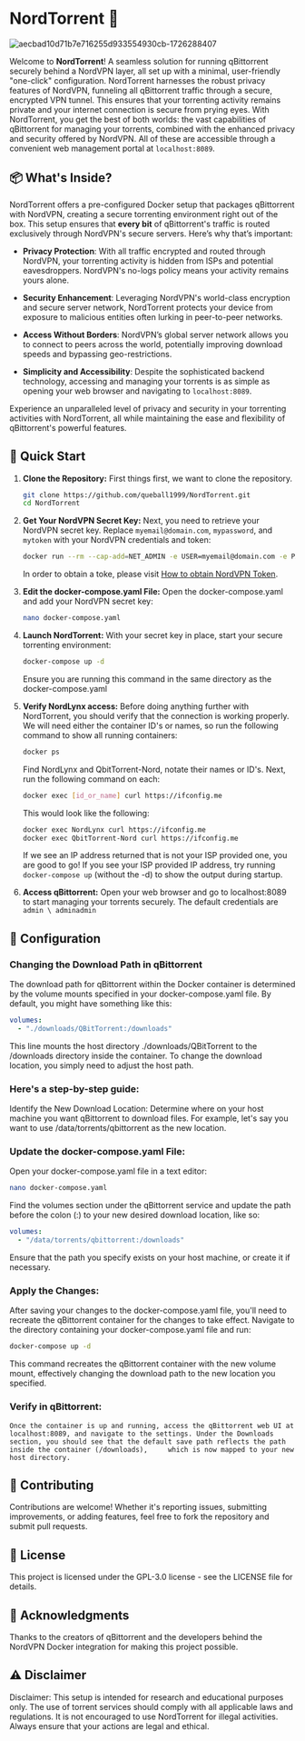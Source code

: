 # NordTorrent 🚀
![aecbad10d71b7e716255d933554930cb-1726288407](https://github.com/queball1999/NordTorrent/assets/57122349/8b38a242-f2cc-478c-8dab-85087ea3d097)

Welcome to **NordTorrent**! A seamless solution for running qBittorrent securely behind a NordVPN layer, all set up with a minimal, user-friendly "one-click" configuration. NordTorrent harnesses the robust privacy features of NordVPN, funneling all qBittorrent traffic through a secure, encrypted VPN tunnel. This ensures that your torrenting activity remains private and your internet connection is secure from prying eyes. With NordTorrent, you get the best of both worlds: the vast capabilities of qBittorrent for managing your torrents, combined with the enhanced privacy and security offered by NordVPN. All of these are accessible through a convenient web management portal at `localhost:8089`.

## 📦 What's Inside?

NordTorrent offers a pre-configured Docker setup that packages qBittorrent with NordVPN, creating a secure torrenting environment right out of the box. This setup ensures that **every bit** of qBittorrent's traffic is routed exclusively through NordVPN's secure servers. Here’s why that’s important:

- **Privacy Protection**: With all traffic encrypted and routed through NordVPN, your torrenting activity is hidden from ISPs and potential eavesdroppers. NordVPN's no-logs policy means your activity remains yours alone.

- **Security Enhancement**: Leveraging NordVPN's world-class encryption and secure server network, NordTorrent protects your device from exposure to malicious entities often lurking in peer-to-peer networks.

- **Access Without Borders**: NordVPN’s global server network allows you to connect to peers across the world, potentially improving download speeds and bypassing geo-restrictions.

- **Simplicity and Accessibility**: Despite the sophisticated backend technology, accessing and managing your torrents is as simple as opening your web browser and navigating to `localhost:8089`.

Experience an unparalleled level of privacy and security in your torrenting activities with NordTorrent, all while maintaining the ease and flexibility of qBittorrent's powerful features.

## 🚀 Quick Start

1. **Clone the Repository:**
   First things first, we want to clone the repository.

    ```bash
    git clone https://github.com/queball1999/NordTorrent.git
    cd NordTorrent
    ```

2. **Get Your NordVPN Secret Key:**
   Next, you need to retrieve your NordVPN secret key. Replace `myemail@domain.com`, `mypassword`, and `mytoken` with your NordVPN credentials and token:

   ```bash
   docker run --rm --cap-add=NET_ADMIN -e USER=myemail@domain.com -e PASS=mypassword -e TOKEN=mytoken bubuntux/nordvpn:get_private_key
   ```
   In order to obtain a toke, please visit [How to obtain NordVPN Token](https://support.nordvpn.com/Connectivity/Linux/1905092252/How-to-log-in-to-NordVPN-on-Linux-with-a-token.htm#:~:text=Go%20to%20nordaccount.com%20and,Click%20on%20Generate%20new%20token).
   
3. **Edit the docker-compose.yaml File:**
   Open the docker-compose.yaml and add your NordVPN secret key:

    ```bash
    nano docker-compose.yaml
    ```

4. **Launch NordTorrent:**
   With your secret key in place, start your secure torrenting environment:

   ```bash
   docker-compose up -d
   ```
    Ensure you are running this command in the same directory as the docker-compose.yaml

5. **Verify NordLynx access:**
   Before doing anything further with NordTorrent, you should verify that the connection is working properly.
   We will need either the container ID's or names, so run the following command to show all running containers:
      ```bash
      docker ps
      ```
   Find NordLynx and QbitTorrent-Nord, notate their names or ID's. Next, run the following command on each:
   ```bash
   docker exec [id_or_name] curl https://ifconfig.me
   ```
   This would look like the following:
   ```bash
   docker exec NordLynx curl https://ifconfig.me
   docker exec QbitTorrent-Nord curl https://ifconfig.me
   ```
   If we see an IP address returned that is not your ISP provided one, you are good to go! If you see your ISP provided IP address, try running ```docker-compose up``` (without the -d) to show the output during startup.
  
7. **Access qBittorrent:**
   Open your web browser and go to localhost:8089 to start managing your torrents securely. The default credentials are ```admin \ adminadmin```

## 📖 Configuration
  ### Changing the Download Path in qBittorrent
  The download path for qBittorrent within the Docker container is determined by the volume mounts specified in your docker-compose.yaml file. By default, you might have something like this:

  ```yaml
  volumes:
    - "./downloads/QBitTorrent:/downloads"
  ```
  This line mounts the host directory ./downloads/QBitTorrent to the /downloads directory inside the container. To change the download location, you simply need to adjust the host path. 
  
  ### Here's a step-by-step guide:
  
  Identify the New Download Location: Determine where on your host machine you want qBittorrent to download files. For example, let's say you want to use /data/torrents/qbittorrent as the new location.

  ### Update the docker-compose.yaml File:
  Open your docker-compose.yaml file in a text editor:

  ```bash
  nano docker-compose.yaml
  ```
  Find the volumes section under the qBittorrent service and update the path before the colon (:) to your new desired download location, like so:

  ```yaml
  volumes:
    - "/data/torrents/qbittorrent:/downloads"
  ```
  Ensure that the path you specify exists on your host machine, or create it if necessary.

  ### Apply the Changes:
  After saving your changes to the docker-compose.yaml file, you'll need to recreate the qBittorrent container for the changes to take effect. Navigate to the directory containing your docker-compose.yaml file and run:

  ```bash
  docker-compose up -d
  ```
  This command recreates the qBittorrent container with the new volume mount, effectively changing the download path to the new location you specified.
  
  ### Verify in qBittorrent:
    Once the container is up and running, access the qBittorrent web UI at localhost:8089, and navigate to the settings. Under the Downloads section, you should see that the default save path reflects the path inside the container (/downloads),     which is now mapped to your new host directory.

## 🤝 Contributing
Contributions are welcome! Whether it's reporting issues, submitting improvements, or adding features, feel free to fork the repository and submit pull requests.

## 📝 License
This project is licensed under the GPL-3.0 license - see the LICENSE file for details.

## 🙏 Acknowledgments
Thanks to the creators of qBittorrent and the developers behind the NordVPN Docker integration for making this project possible.

## ⚠ Disclaimer
Disclaimer: This setup is intended for research and educational purposes only. The use of torrent services should comply with all applicable laws and regulations. It is not encouraged to use NordTorrent for illegal activities. Always ensure that your actions are legal and ethical.
